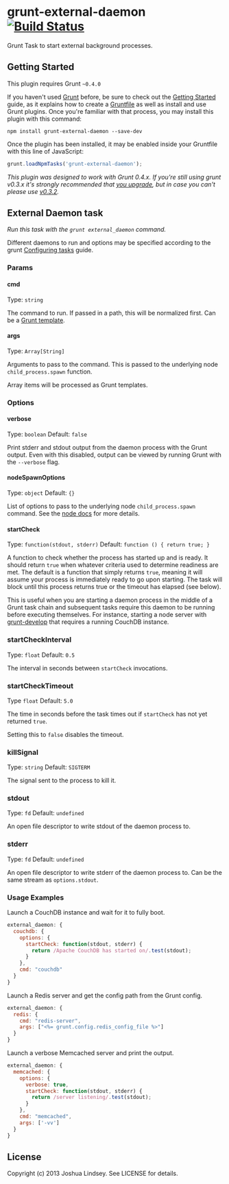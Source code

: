 # grunt-external-daemon [![Build Status](https://travis-ci.org/jlindsey/grunt-external-daemon.png?branch=master)](https://travis-ci.org/jlindsey/grunt-external-daemon)

Grunt Task to start external background processes.

## Getting Started
This plugin requires Grunt `~0.4.0`

If you haven't used [Grunt](http://gruntjs.com/) before, be sure to check out the [Getting Started](http://gruntjs.com/getting-started) guide, as it explains how to create a [Gruntfile](http://gruntjs.com/sample-gruntfile) as well as install and use Grunt plugins. Once you're familiar with that process, you may install this plugin with this command:

```shell
npm install grunt-external-daemon --save-dev
```

Once the plugin has been installed, it may be enabled inside your Gruntfile with this line of JavaScript:

```js
grunt.loadNpmTasks('grunt-external-daemon');
```

*This plugin was designed to work with Grunt 0.4.x. If you're still using grunt v0.3.x it's strongly recommended that [you upgrade](http://gruntjs.com/upgrading-from-0.3-to-0.4), but in case you can't please use [v0.3.2](https://github.com/gruntjs/grunt-contrib-coffee/tree/grunt-0.3-stable).*

## External Daemon task
_Run this task with the `grunt external_daemon` command._

Different daemons to run and options may be specified according to the grunt [Configuring tasks](http://gruntjs.com/configuring-tasks) guide.

### Params
#### cmd
Type: `string`

The command to run. If passed in a path, this will be normalized first. Can be a [Grunt template](http://gruntjs.com/configuring-tasks#templates).

#### args
Type: `Array[String]`

Arguments to pass to the command. This is passed to the underlying node `child_process.spawn` function.

Array items will be processed as Grunt templates.

### Options

#### verbose
Type: `boolean`
Default: `false`

Print stderr and stdout output from the daemon process with the Grunt output. Even with this disabled, output can be viewed by 
running Grunt with the `--verbose` flag.

#### nodeSpawnOptions
Type: `object`
Default: `{}`

List of options to pass to the underlying node `child_process.spawn` command. See the [node docs](http://nodejs.org/api/child_process.html#child_process_child_process_spawn_command_args_options) for more details.

#### startCheck
Type: `function(stdout, stderr)`
Default: `function () { return true; }`

A function to check whether the process has started up and is ready. It should return `true` when whatever criteria used to determine
readiness are met. The default is a function that simply returns `true`, meaning it will assume your process is immediately ready to go
upon starting. The task will block until this process returns true or the timeout has elapsed (see below).

This is useful when you are starting a daemon process in the middle of a Grunt task chain and subsequent tasks require this daemon to be 
running before executing themselves. For instance, starting a node server with [grunt-develop](https://github.com/edwardhotchkiss/grunt-develop)
that requires a running CouchDB instance.

### startCheckInterval
Type: `float`
Default: `0.5`

The interval in seconds between `startCheck` invocations.

### startCheckTimeout
Type `float`
Default: `5.0`

The time in seconds before the task times out if `startCheck` has not yet returned `true`.

Setting this to `false` disables the timeout.

### killSignal
Type: `string`
Default: `SIGTERM`

The signal sent to the process to kill it.

### stdout
Type: `fd`
Default: `undefined`

An open file descriptor to write stdout of the daemon process to.

### stderr
Type: `fd`
Default: `undefined`

An open file descriptor to write stderr of the daemon process to. Can be the same stream as `options.stdout`.

### Usage Examples

Launch a CouchDB instance and wait for it to fully boot.

```js
external_daemon: {
  couchdb: {
    options: {
      startCheck: function(stdout, stderr) {
        return /Apache CouchDB has started on/.test(stdout);
      }
    },
    cmd: "couchdb"
  }
}
```

Launch a Redis server and get the config path from the Grunt config.

```js
external_daemon: {
  redis: {
    cmd: "redis-server",
    args: ["<%= grunt.config.redis_config_file %>"]
  }
}
```

Launch a verbose Memcached server and print the output.
```js
external_daemon: {
  memcached: {
    options: {
      verbose: true,
      startCheck: function(stdout, stderr) {
        return /server listening/.test(stdout);
      }
    },
    cmd: "memcached",
    args: ['-vv']
  }
}
```

## License

Copyright (c) 2013 Joshua Lindsey. See LICENSE for details.
